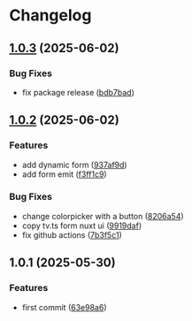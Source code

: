 # Changelog

## [1.0.3](https://github.com/devcui/fantasies-ui/compare/v1.0.2...v1.0.3) (2025-06-02)

### Bug Fixes

* fix package release ([bdb7bad](https://github.com/devcui/fantasies-ui/commit/bdb7bada998edcd0d42fff8e597b3a3be2a1a32d))

## [1.0.2](https://github.com/devcui/fantasies-ui/compare/v1.0.1...v1.0.2) (2025-06-02)

### Features

* add dynamic form ([937af9d](https://github.com/devcui/fantasies-ui/commit/937af9d9ac84c2ee137e75225268128bb77897a8))
* add form emit ([f3ff1c9](https://github.com/devcui/fantasies-ui/commit/f3ff1c9e8a0b94a3f3adf8e56c4558ccc9013c28))

### Bug Fixes

* change colorpicker with a button ([8206a54](https://github.com/devcui/fantasies-ui/commit/8206a54776e9b90fb05b9c0275382af468e43759))
* copy tv.ts form nuxt ui ([9919daf](https://github.com/devcui/fantasies-ui/commit/9919daf63883997f4fd9589545d2701ef55f5813))
* fix github actions ([7b3f5c1](https://github.com/devcui/fantasies-ui/commit/7b3f5c15b08bae785353a3260744abf6b6417ca9))

## 1.0.1 (2025-05-30)

### Features

* first commit ([63e98a6](https://github.com/devcui/fantasies-ui/commit/63e98a68b4b92ed9db182b40685863c5a3b39d4a))

